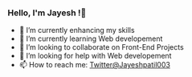 ### Hello, I'm Jayesh !👋


- 🔭 I’m currently enhancing my skills
- 🌱 I’m currently learning Web developement
- 👯 I’m looking to collaborate on Front-End Projects
- 🤔 I’m looking for help with Web developement
- 📫 How to reach me: [Twitter@Jayeshpatil003](https://twitter.com/Jayeshpatil003)


